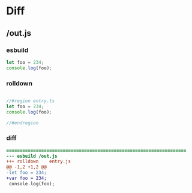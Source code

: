 # Diff
## /out.js
### esbuild
```js
let foo = 234;
console.log(foo);
```
### rolldown
```js

//#region entry.ts
let foo = 234;
console.log(foo);

//#endregion

```
### diff
```diff
===================================================================
--- esbuild	/out.js
+++ rolldown	entry.js
@@ -1,2 +1,2 @@
-let foo = 234;
+var foo = 234;
 console.log(foo);

```